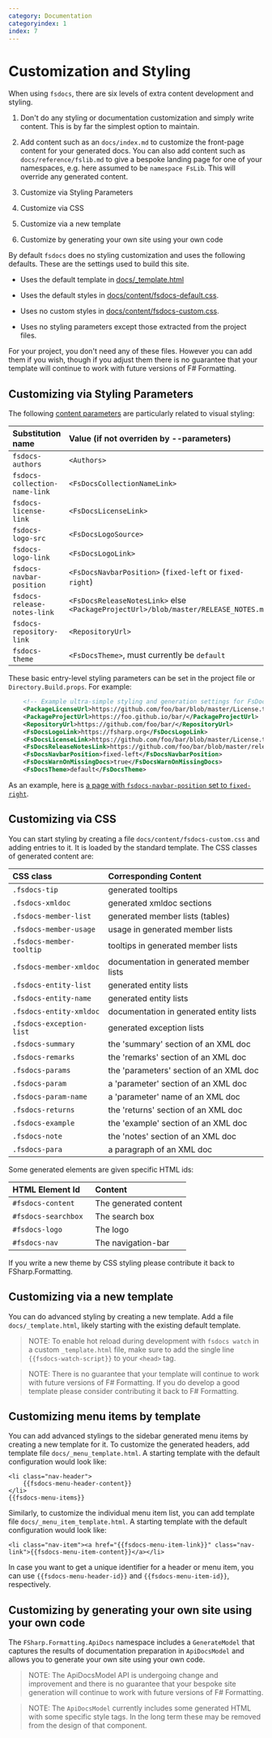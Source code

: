 ```yaml
---
category: Documentation
categoryindex: 1
index: 7
---
```


# Customization and Styling

When using `fsdocs`, there are six levels of extra content development and styling.

1. Don't do any styling or documentation customization and simply write content. This is by far the simplest option to maintain.

2. Add content such as an `docs/index.md` to customize the front-page content for your generated docs.
   You can also add content such as `docs/reference/fslib.md` to give a bespoke landing page
   for one of your namespaces, e.g. here assumed to be `namespace FsLib`. This will override any
   generated content.

3. Customize via Styling Parameters

4. Customize via CSS

5. Customize via a new template

6. Customize by generating your own site using your own code

By default `fsdocs` does no styling customization and uses the following defaults. These are the settings used to build this site.

- Uses the default template in [docs/\_template.html](https://github.com/fsprojects/FSharp.Formatting/blob/master/docs/_template.html)

- Uses the default styles in [docs/content/fsdocs-default.css](https://github.com/fsprojects/FSharp.Formatting/blob/master/docs/content/fsdocs-default.css).

- Uses no custom styles in [docs/content/fsdocs-custom.css](https://github.com/fsprojects/FSharp.Formatting/blob/master/docs/content/fsdocs-default.css).

- Uses no styling parameters except those extracted from the project files.

For your project, you don't need any of these files. However you can add them if you wish, though if
you adjust them there is no guarantee that your template will continue to work with future versions of F# Formatting.

## Customizing via Styling Parameters

The following [content parameters](content.html) are particularly related to visual styling:

| Substitution name             | Value (if not overriden by --parameters)                                           |
| :---------------------------- | :--------------------------------------------------------------------------------- |
| `fsdocs-authors`              | `<Authors>`                                                                        |
| `fsdocs-collection-name-link` | `<FsDocsCollectionNameLink>`                                                       |
| `fsdocs-license-link`         | `<FsDocsLicenseLink>`                                                              |
| `fsdocs-logo-src`             | `<FsDocsLogoSource>`                                                               |
| `fsdocs-logo-link`            | `<FsDocsLogoLink>`                                                                 |
| `fsdocs-navbar-position`      | `<FsDocsNavbarPosition>` (`fixed-left` or `fixed-right`)                           |
| `fsdocs-release-notes-link`   | `<FsDocsReleaseNotesLink>` else `<PackageProjectUrl>/blob/master/RELEASE_NOTES.md` |
| `fsdocs-repository-link`      | `<RepositoryUrl>`                                                                  |
| `fsdocs-theme`                | `<FsDocsTheme>`, must currently be `default`                                       |

These basic entry-level styling parameters can be set in the project file or `Directory.Build.props`.
For example:

```xml
    <!-- Example ultra-simple styling and generation settings for FsDocs default template-->
    <PackageLicenseUrl>https://github.com/foo/bar/blob/master/License.txt</PackageLicenseUrl>
    <PackageProjectUrl>https://foo.github.io/bar/</PackageProjectUrl>
    <RepositoryUrl>https://github.com/foo/bar/</RepositoryUrl>
    <FsDocsLogoLink>https://fsharp.org</FsDocsLogoLink>
    <FsDocsLicenseLink>https://github.com/foo/bar/blob/master/License.txt</FsDocsLicenseLink>
    <FsDocsReleaseNotesLink>https://github.com/foo/bar/blob/master/release-notes.md</FsDocsReleaseNotesLink>
    <FsDocsNavbarPosition>fixed-left</FsDocsNavbarPosition>
    <FsDocsWarnOnMissingDocs>true</FsDocsWarnOnMissingDocs>
    <FsDocsTheme>default</FsDocsTheme>
```

As an example, here is [a page with `fsdocs-navbar-position` set to `fixed-right`](templates/leftside/styling.html).

## Customizing via CSS

You can start styling by creating a file `docs/content/fsdocs-custom.css` and adding entries to it. It is loaded by
the standard template. The CSS classes of generated content are:

| CSS class                | Corresponding Content                   |
| :----------------------- | :-------------------------------------- |
| `.fsdocs-tip`            | generated tooltips                      |
| `.fsdocs-xmldoc`         | generated xmldoc sections               |
| `.fsdocs-member-list`    | generated member lists (tables)         |
| `.fsdocs-member-usage`   | usage in generated member lists         |
| `.fsdocs-member-tooltip` | tooltips in generated member lists      |
| `.fsdocs-member-xmldoc`  | documentation in generated member lists |
| `.fsdocs-entity-list`    | generated entity lists                  |
| `.fsdocs-entity-name`    | generated entity lists                  |
| `.fsdocs-entity-xmldoc`  | documentation in generated entity lists |
| `.fsdocs-exception-list` | generated exception lists               |
| `.fsdocs-summary`        | the 'summary' section of an XML doc     |
| `.fsdocs-remarks`        | the 'remarks' section of an XML doc     |
| `.fsdocs-params`         | the 'parameters' section of an XML doc  |
| `.fsdocs-param`          | a 'parameter' section of an XML doc     |
| `.fsdocs-param-name`     | a 'parameter' name of an XML doc        |
| `.fsdocs-returns`        | the 'returns' section of an XML doc     |
| `.fsdocs-example`        | the 'example' section of an XML doc     |
| `.fsdocs-note`           | the 'notes' section of an XML doc       |
| `.fsdocs-para`           | a paragraph of an XML doc               |

Some generated elements are given specific HTML ids:

| HTML Element Id      | Content               |
| :------------------- | :-------------------- |
| `#fsdocs-content`    | The generated content |
| `#fsdocs-searchbox ` | The search box        |
| `#fsdocs-logo `      | The logo              |
| `#fsdocs-nav `       | The navigation-bar    |

If you write a new theme by CSS styling please contribute it back to FSharp.Formatting.

## Customizing via a new template

You can do advanced styling by creating a new template. Add a file `docs/_template.html`, likely starting
with the existing default template.

> NOTE: To enable hot reload during development with `fsdocs watch` in a custom `_template.html` file,
> make sure to add the single line `{{fsdocs-watch-script}}` to your `<head>` tag.

> NOTE: There is no guarantee that your template will continue to work with future versions of F# Formatting.
> If you do develop a good template please consider contributing it back to F# Formatting.

## Customizing menu items by template

You can add advanced stylings to the sidebar generated menu items by creating a new template for it.
To customize the generated headers, add template file `docs/_menu_template.html`. A starting template with the default configuration would look like:

```
<li class="nav-header">
    {{fsdocs-menu-header-content}}
</li>
{{fsdocs-menu-items}}
```

Similarly, to customize the individual menu item list, you can add template file `docs/_menu_item_template.html`. A starting template with the default configuration would look like:

```
<li class="nav-item"><a href="{{fsdocs-menu-item-link}}" class="nav-link">{{fsdocs-menu-item-content}}</a></li>
```

In case you want to get a unique identifier for a header or menu item, you can use `{{fsdocs-menu-header-id}}` and `{{fsdocs-menu-item-id}}`, respectively.

## Customizing by generating your own site using your own code

The `FSharp.Formatting.ApiDocs` namespace includes a `GenerateModel` that captures
the results of documentation preparation in `ApiDocsModel` and allows you to
generate your own site using your own code.

> NOTE: The ApiDocsModel API is undergoing change and improvement and there is no guarantee that your bespoke site generation will continue to work
> with future versions of F# Formatting.

> NOTE: The `ApiDocsModel` currently includes some generated HTML with some specific style tags.
> In the long term these may be removed from the design of that component.
